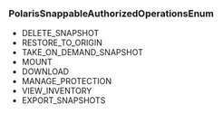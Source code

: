 ### PolarisSnappableAuthorizedOperationsEnum
- DELETE_SNAPSHOT
- RESTORE_TO_ORIGIN
- TAKE_ON_DEMAND_SNAPSHOT
- MOUNT
- DOWNLOAD
- MANAGE_PROTECTION
- VIEW_INVENTORY
- EXPORT_SNAPSHOTS
